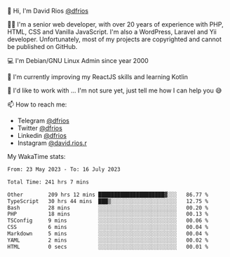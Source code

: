 👋 Hi, I'm David Rios [@dfrios](https://github.com/dfrios)

👨‍💻 I'm a senior web developer, with over 20 years of experience with PHP, HTML, CSS and Vanilla JavaScript. I'm also a WordPress, Laravel and Yii developer. Unfortunately, most of my projects are copyrighted and cannot be published on GitHub.

💻 I'm Debian/GNU Linux Admin since year 2000

🌱 I'm currently improving my ReactJS skills and learning Kotlin

💞️ I'd like to work with ... I'm not sure yet, just tell me how I can help you 😅


📫 How to reach me:
* Telegram [@dfrios](https://t.me/dfrios)
* Twitter [@dfrios](https://twitter.com/dfrios)
* Linkedin [@dfrios](https://linkedin.com/in/dfrios)
* Instagram [@david.rios.r](https://instagram.com/david.rios.r)



My WakaTime stats:
<!--START_SECTION:waka-->

```txt
From: 23 May 2023 - To: 16 July 2023

Total Time: 241 hrs 7 mins

Other        209 hrs 12 mins █████████████████████▓░░░   86.77 %
TypeScript   30 hrs 44 mins  ███▒░░░░░░░░░░░░░░░░░░░░░   12.75 %
Bash         28 mins         ░░░░░░░░░░░░░░░░░░░░░░░░░   00.20 %
PHP          18 mins         ░░░░░░░░░░░░░░░░░░░░░░░░░   00.13 %
TSConfig     9 mins          ░░░░░░░░░░░░░░░░░░░░░░░░░   00.06 %
CSS          6 mins          ░░░░░░░░░░░░░░░░░░░░░░░░░   00.04 %
Markdown     5 mins          ░░░░░░░░░░░░░░░░░░░░░░░░░   00.04 %
YAML         2 mins          ░░░░░░░░░░░░░░░░░░░░░░░░░   00.02 %
HTML         0 secs          ░░░░░░░░░░░░░░░░░░░░░░░░░   00.01 %
```

<!--END_SECTION:waka-->
